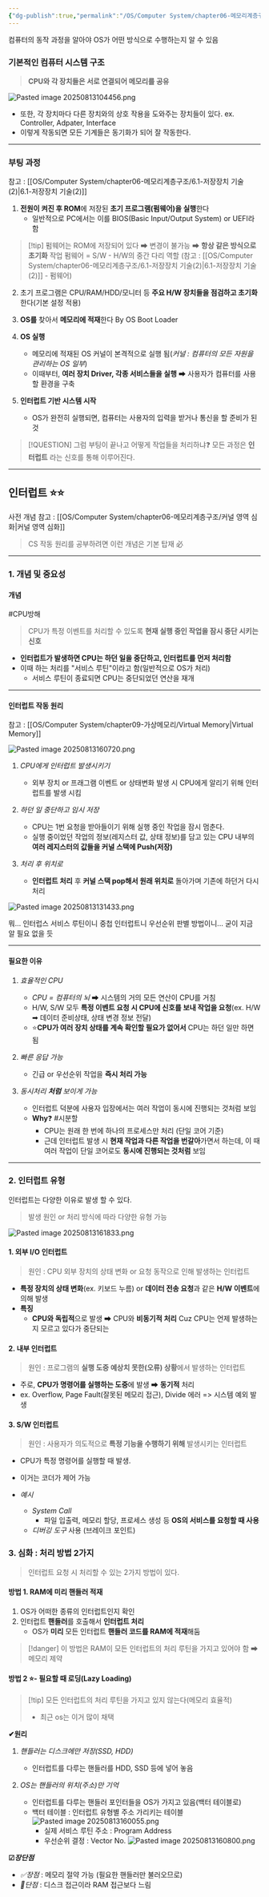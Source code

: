 ```yaml
---
{"dg-publish":true,"permalink":"/OS/Computer System/chapter06-메모리계층구조/컴퓨터의 동작 과정/","noteIcon":"","created":"2025-08-13T09:29:07.288+09:00","updated":"2025-08-20T20:27:17.784+09:00"}
---
```


컴퓨터의 동작 과정을 알아야 OS가 어떤 방식으로 수행하는지 알 수 있음

### 기본적인 컴퓨터 시스템 구조 
> **CPU와 각 장치들은 서로 연결되어 메모리를 공유** 

![Pasted image 20250813104456.png](/img/user/supporter/image/Pasted%20image%2020250813104456.png)
- 또한, 각 장치마다 다른 장치와의 상호 작용을 도와주는 장치들이 있다. ex. Controller, Adpater, Interface
- 이렇게 작동되면 모든 기계들은 동기화가 되어 잘 작동한다.

---
### 부팅 과정 
참고 : [[OS/Computer System/chapter06-메모리계층구조/6.1-저장장치 기술(2)\|6.1-저장장치 기술(2)]]

1. **전원이 켜진 후 ROM**에 저장된 **초기 프로그램(펌웨어)을 실행**한다
	- 일반적으로 PC에서는 이를 BIOS(Basic Input/Output System) or UEFI라 함 
 >[!tip] 펌웨어는 ROM에 저장되어 있다 ➡ 변경이 불가능 ➡ **항상 같은 방식으로 초기화** 작업 
펌웨어 = S/W - H/W의 중간 다리 역할  (참고 : [[OS/Computer System/chapter06-메모리계층구조/6.1-저장장치 기술(2)\|6.1-저장장치 기술(2)]] - 펌웨어)
2. 초기 프로그램은 CPU/RAM/HDD/모니터 등 **주요 H/W 장치들을 점검하고 초기화**한다(기본 설정 적용)
3. **OS를** 찾아서 **메모리에 적재**한다 By OS Boot Loader
4. **OS 실행**
	- 메모리에 적재된 OS 커널이 본격적으로 실행 됨(*커널 : 컴퓨터의 모든 자원을 관리하는 OS 일부*)
	- 이때부터, **여러 장치 Driver, 각종 서비스들을 실행** ➡ 사용자가 컴퓨터를 사용할 환경을 구축 
	  
5. **인터럽트 기반 시스템 시작** 
	- OS가 완전히 실행되면, 컴퓨터는 사용자의 입력을 받거나 통신을 할 준비가 된 것

>[!QUESTION] 그럼 부팅이 끝나고 어떻게 작업들을 처리하냐❓
>모든 과정은 **인터럽트** 라는 신호를 통해 이루어진다.

---
## 인터럽트 ⭐⭐
사전 개념 참고 : [[OS/Computer System/chapter06-메모리계층구조/커널 영역 심화\|커널 영역 심화]]
> CS 작동 원리를 공부하려면 이런 개념은 기본 탑재 必

---

### 1. 개념 및 중요성
#### 개념 
#CPU방해 
> CPU가 특정 이벤트를 처리할 수 있도록 **현재 실행 중인 작업을 잠시 중단 시키는 신호** 
- **인터럽트가 발생하면 CPU는 하던 일을 중단하고, 인터럽트를 먼저 처리함** 
- 이때 하는 처리를 "서비스 루틴"이라고 함(일반적으로 OS가 처리)
	- 서비스 루틴이 종료되면 CPU는 중단되었던 연산을 재개


---

#### 인터럽트 작동 원리
참고 : [[OS/Computer System/chapter09-가상메모리/Virtual Memory\|Virtual Memory]]

![Pasted image 20250813160720.png](/img/user/supporter/image/Pasted%20image%2020250813160720.png)
1. *CPU에게 인터럽트 발생시키기*
	- 외부 장치 or 프래그램 이벤트 or 상태변화 발생 시 CPU에게 알리기 위해 인터럽트를 발생 시킴 
	  
2. *하던 일 중단하고 임시 저장*
	 - CPU는 1번 요청을 받아들이기 위해 실행 중인 작업을 잠시 멈춘다.
	 - 실행 중이었던 작업의 정보(레지스터 값, 상태 정보)를 담고 있는 CPU 내부의 **여러 레지스터의 값들을 커널 스택에 Push(저장)** 
	   
3. *처리 후 위치로*
	- **인터럽트 처리** 후 **커널 스택 pop해서 원래 위치로** 돌아가며 기존에 하던거 다시 처리 

![Pasted image 20250813131433.png](/img/user/supporter/image/Pasted%20image%2020250813131433.png)

뭐... 인터럽스 서비스 루틴이니 중첩 인터럽트니 우선순위 판별 방법이니... 굳이 지금 알 필요 없을 듯 

---

#### 필요한 이유 
1. *효율적인 CPU* 
	- *CPU = 컴퓨터의 뇌* ➡ 시스템의 거의 모든 연산이 CPU를 거침 
	- H/W, S/W 모두 **특정 이벤트 요청 시 CPU에 신호를 보내 작업을 요청**(ex. H/W ➡ 데이터 준비상태, 상태 변경 정보 전달)
	- ⭐**CPU가 여러 장치 상태를 계속 확인할 필요가 없어서** CPU는 하던 일만 하면 됨
	  
2. *빠른 응답 가능*
	- 긴급 or 우선순위 작업을 **즉시 처리 가능** 

3. *동시처리 **처럼** 보이게 가능*
	- 인터럽트 덕분에 사용자 입장에서는 여러 작업이 동시에 진행되는 것처럼 보임
	- **Why**❓ #시분할 
		- CPU는 원래 한 번에 하나의 프로세스만 처리 (단일 코어 기준)
		- 근데 인터럽트 발생 시 **현재 작업과 다른 작업을 번갈아**가면서 하는데, 이 때 여러 작업이 단일 코어로도 **동시에 진행되는 것처럼** 보임 

--- 
### 2. 인터럽트 유형 
인터럽트는 다양한 이유로 발생 할 수 있다.
> 발생 원인 or 처리 방식에 따라 다양한 유형 가능 

![Pasted image 20250813161833.png](/img/user/supporter/image/Pasted%20image%2020250813161833.png)
#### 1. 외부 I/O 인터럽트 
> 원인 : CPU 외부 장치의 상태 변화 or 요청 동작으로 인해 발생하는 인터럽트

- **특정 장치의 상태 변화**(ex. 키보드 누름) or **데이터 전송 요청**과 같은 **H/W 이벤트**에 의해 발생
- **특징** 
	- **CPU와 독립적**으로 발생 ➡ CPU와 **비동기적 처리** Cuz CPU는 언제 발생하는지 모르고 있다가 중단되는 

#### 2. 내부 인터럽트
> 원인 : 프로그램의 **실행 도중 예상치 못한(오류) 상황**에서 발생하는 인터럽트
- 주로, **CPU가 명령어를 실행하는 도중**에 발생 ➡ **동기적** 처리 
- ex. Overflow, Page Fault(잘못된 메모리 접근), Divide 에러 => 시스템 예외 발생 


#### 3. S/W 인터럽트
> 원인 : 사용자가 의도적으로 **특정 기능을 수행하기 위해** 발생시키는 인터럽트
- CPU가 특정 명령어를 실행할 때 발생. 
- 이거는 코더가 제어 가능 

- *예시*
	- *System Call* 
		- 파일 입출력, 메모리 할당, 프로세스 생성 등 **OS의 서비스를 요청할 때 사용**
	- *디버깅 도구* 사용 (브레이크 포인트)


### 3. 심화 : 처리 방법 2가지 
> 인터럽트 요청 시 처리할 수 있는 2가지 방법이 있다.

#### 방법 1. RAM에 미리 핸들러 적재  
1. OS가 어떠한 종류의 인터럽트인지 확인
2. 인터럽트 **핸들러**를 호출해서 **인터럽트 처리** 
	- OS가 **미리** 모든 인터럽트 **핸들러 코드를 RAM에 적재**해둠 

>[!danger] 이 방법은 RAM이 모든 인터럽트의 처리 루틴을 가지고 있어야 함 ➡ 메모리 제약


#### 방법 2 ⭐- 필요할 때 로딩(Lazy Loading)

>[!tip] 모든 인터럽트의 처리 루틴을 가지고 있지 않는다(메모리 효율적)
>- 최근 os는 이거 많이 채택


**✔원리** 
1. *핸들러는 디스크에만 저장(SSD, HDD)*
	- 인터럽트를 다루는 핸들러를 HDD, SSD 등에 넣어 놓음
	  
2. *OS는 핸들러의 위치(주소)만 기억*
	- 인터럽트를 다루는 핸들러 포인터들을 OS가 가지고 있음(백터 테이블로) 
	- 백터 테이블 : 인터럽트 유형별 주소 가리키는 테이블
		![Pasted image 20250813160055.png](/img/user/supporter/image/Pasted%20image%2020250813160055.png)
		- 실제 서비스 루틴 주소 : Program Address 
		- 우선순위 결정 : Vector No.
		![Pasted image 20250813160800.png](/img/user/supporter/image/Pasted%20image%2020250813160800.png)


**☑*장단점***
- *✅장점* : 메모리 절약 가능 (필요한 핸들러만 불러오므로)
- *💢단점* : 디스크 접근이라 RAM 접근보다 느림  
